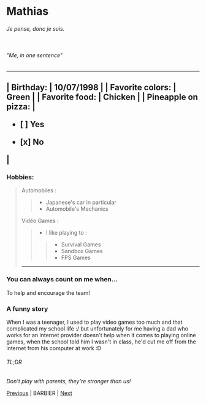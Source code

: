 # Mathias
###### *Je pense, donc je suis.*

<a href="https://zupimages.net/viewer.php?id=23/34/tuoi.jpeg"><img src="https://zupimages.net/up/23/34/tuoi.jpeg" alt="" /></a>

###### "Me, in one sentence"
---
| Birthday: | 10/07/1998 |
| Favorite colors: | Green |
| Favorite food: | Chicken |
| Pineapple on pizza: | <ul><li>[ ] Yes</li></ul><ul><li>[x] No </li></ul> |
---

### Hobbies:
> Automobiles :
>> - Japanese's car in particular
>> - Automobile's Mechanics  
>
> Vidéo Games : 
>> - I like playing to :
>>> - Survival Games 
>>> - Sandbox Games
>>> - FPS Games
>
> ---
### You can always count on me when...
To help and encourage the team!

### A funny story
When I was a teenager, I used to play video games too much and that complicated my school life :/ but unfortunately for me having a dad who works for an internet provider doesn't help when it comes to playing online games, when the school told him I wasn't in class, he'd cut me off from the internet from his computer at work :D

###### TL;DR
*Don't play with parents, they're stronger than us!*

<a href="https://github.com/Taweria/markdown-challenge">Previous</a> 
| BARBIER |
<a href="https://github.com/lbeauloi/markdown-challenge">Next</a>

